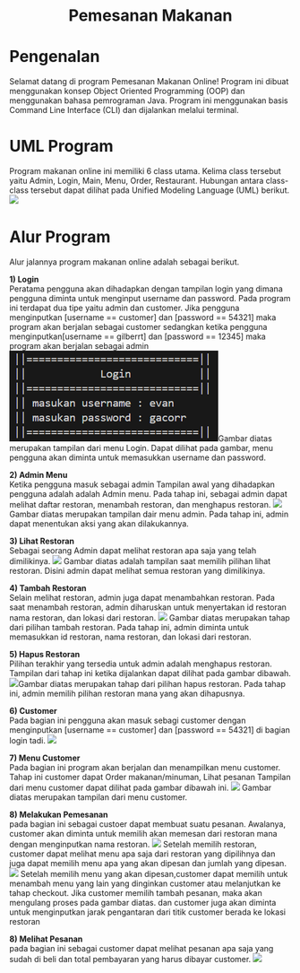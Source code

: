 # <p align="center">**Pemesanan Makanan**</p>

# **Pengenalan**
Selamat datang di program Pemesanan Makanan Online!
Program ini dibuat menggunakan konsep Object Oriented Programming (OOP) dan menggunakan bahasa pemrograman Java. Program ini menggunakan basis Command Line Interface (CLI) dan dijalankan melalui terminal.
<br>

# **UML Program**
Program makanan online ini memiliki 6 class utama. Kelima class tersebut yaitu Admin, Login, Main, Menu, Order, Restaurant. Hubungan antara class-class tersebut dapat dilihat pada Unified Modeling Language (UML) berikut.
<img src = "image/UML.jpg">
<br>

# **Alur Program**
Alur jalannya program makanan online adalah sebagai berikut.<br>

**1) Login** <br>
Peratama pengguna akan dihadapkan dengan tampilan login yang dimana pengguna diminta untuk menginput username dan password. Pada program ini terdapat dua tipe yaitu admin dan customer. Jika pengguna menginputkan [username == customer] dan [password == 54321] maka program akan berjalan sebagai customer sedangkan ketika pengguna menginputkan[username == gilberrt] dan [password == 12345] maka program akan berjalan sebagai admin
<img src = "image/login.png">Gambar diatas merupakan tampilan dari menu Login. Dapat dilihat pada gambar, menu pengguna akan diminta untuk memasukkan username dan password.

**2) Admin Menu**<br>
Ketika pengguna masuk sebagai admin Tampilan awal yang dihadapkan pengguna adalah adalah Admin menu. Pada tahap ini, sebagai admin dapat melihat daftar restoran, menambah restoran, dan menghapus restoran.
<img src = "image/menu_admin.png">Gambar diatas merupakan tampilan dair menu admin. Pada tahap ini, admin dapat menentukan aksi yang akan dilakukannya.

**3) Lihat Restoran**<br>
Sebagai seorang Admin dapat melihat restoran apa saja yang telah dimilikinya. 
<img src = "image/lihat_restoran.png"> Gambar diatas adalah tampilan saat memilih pilihan lihat restoran. Disini admin dapat melihat semua restoran yang dimilikinya. 

**4) Tambah Restoran**<br>
Selain melihat restoran, admin juga dapat menambahkan restoran. Pada saat menambah restoran, admin diharuskan untuk menyertakan id restoran nama restoran, dan lokasi dari restoran. 
<img src = "image/tambah_restoran.png"> Gambar diatas merupakan tahap dari pilihan tambah restoran. Pada tahap ini, admin diminta untuk memasukkan id restoran, nama restoran, dan lokasi dari restoran.

**5) Hapus Restoran**<br>
Pilihan terakhir yang tersedia untuk admin adalah menghapus restoran. Tampilan dari tahap ini ketika dijalankan dapat dilihat pada gambar dibawah.
<img src = "image/hapus_restoran.png">Gambar diatas merupakan tahap dari pilihan hapus restoran. Pada tahap ini, admin memilih pilihan restoran mana yang akan dihapusnya.

**6) Customer**<br>
Pada bagian ini pengguna akan masuk sebagi customer dengan menginputkan [username == customer] dan [password == 54321] di bagian login tadi. 
<img src = "image/intro_customer.png">

**7) Menu Customer**<br>
Pada bagian ini program akan berjalan dan menampilkan menu customer. Tahap ini customer dapat Order makanan/minuman, Lihat pesanan Tampilan dari menu customer dapat dilihat pada gambar dibawah ini.
<img src = "image/menu_customer.png"> Gambar diatas merupakan tampilan dari menu customer. 

**8) Melakukan Pemesanan**<br>
pada bagian ini sebagai custoer dapat membuat suatu pesanan. Awalanya, customer akan diminta untuk memilih akan memesan dari restoran mana dengan menginputkan nama restoran.
<img src = "image/buat_pesanan.png">
Setelah memilih restoran, customer dapat melihat menu apa saja dari restoran yang dipilihnya dan juga dapat memilih menu apa yang akan dipesan dan jumlah yang dipesan.
<img src = "image/list_menu_pesanan.png">
Setelah memilih menu yang akan dipesan,customer dapat memilih untuk menambah menu yang lain yang dinginkan customer atau melanjutkan ke tahap checkout. Jika customer memilih tambah pesanan, maka akan mengulang proses pada gambar diatas. dan customer juga akan diminta untuk menginputkan jarak pengantaran dari titik customer berada ke lokasi restoran

**8) Melihat Pesanan**<br>
pada bagian ini sebagai customer dapat melihat pesanan apa saja yang sudah di beli dan total pembayaran yang harus dibayar customer.
<img src = "image/buat_pesanan.png">
